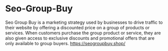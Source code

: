 # Seo-Group-Buy
Seo Group Buy is a marketing strategy used by businesses to drive traffic to their website by offering a discounted price on a group of products or services. When customers purchase the group product or service, they are also given access to exclusive discounts and promotional offers that are only available to group buyers.
https://seogroupbuy.shop/
